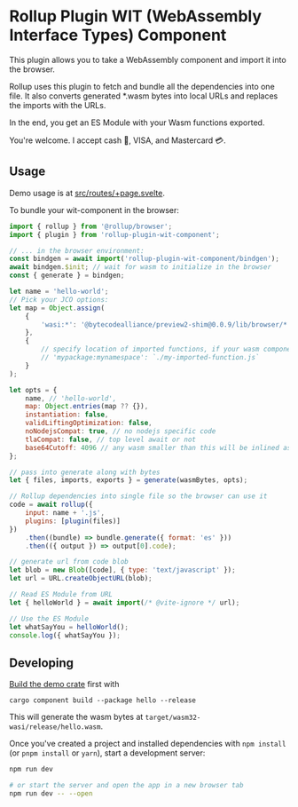 # Rollup Plugin WIT (WebAssembly Interface Types) Component

This plugin allows you to take a WebAssembly component and import it into the browser.

Rollup uses this plugin to fetch and bundle all the dependencies into one file. It also converts generated \*.wasm bytes into local URLs and replaces the imports with the URLs.

In the end, you get an ES Module with your Wasm functions exported.

You're welcome. I accept cash 💸, VISA, and Mastercard 💳.

## Usage

Demo usage is at [src/routes/+page.svelte](src/routes/+page.svelte).

To bundle your wit-component in the browser:

```js
import { rollup } from '@rollup/browser';
import { plugin } from 'rollup-plugin-wit-component';

// ... in the browser environment:
const bindgen = await import('rollup-plugin-wit-component/bindgen');
await bindgen.$init; // wait for wasm to initialize in the browser
const { generate } = bindgen;

let name = 'hello-world';
// Pick your JCO options:
let map = Object.assign(
	{
		'wasi:*': '@bytecodealliance/preview2-shim@0.0.9/lib/browser/*'
	},
	{
		// specify location of imported functions, if your wasm component imports any
		// 'mypackage:mynamespace': `./my-imported-function.js`
	}
);

let opts = {
	name, // 'hello-world',
	map: Object.entries(map ?? {}),
	instantiation: false,
	validLiftingOptimization: false,
	noNodejsCompat: true, // no nodejs specific code
	tlaCompat: false, // top level await or not
	base64Cutoff: 4096 // any wasm smaller than this will be inlined as base64
};

// pass into generate along with bytes
let { files, imports, exports } = generate(wasmBytes, opts);

// Rollup dependencies into single file so the browser can use it
code = await rollup({
	input: name + '.js',
	plugins: [plugin(files)]
})
	.then((bundle) => bundle.generate({ format: 'es' }))
	.then(({ output }) => output[0].code);

// generate url from code blob
let blob = new Blob([code], { type: 'text/javascript' });
let url = URL.createObjectURL(blob);

// Read ES Module from URL
let { helloWorld } = await import(/* @vite-ignore */ url);

// Use the ES Module
let whatSayYou = helloWorld();
console.log({ whatSayYou });
```

## Developing

[Build the demo crate](crates/hello/README.md) first with

`cargo component build --package hello --release`

This will generate the wasm bytes at `target/wasm32-wasi/release/hello.wasm`.

Once you've created a project and installed dependencies with `npm install` (or `pnpm install` or `yarn`), start a development server:

```bash
npm run dev

# or start the server and open the app in a new browser tab
npm run dev -- --open
```
